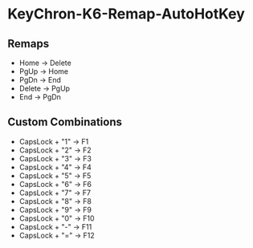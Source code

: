 # KeyChron-K6-Remap-AutoHotKey

## Remaps
- Home -> Delete
- PgUp -> Home
- PgDn -> End
- Delete -> PgUp
- End -> PgDn

## Custom Combinations
- CapsLock + "1" -> F1
- CapsLock + "2" -> F2
- CapsLock + "3" -> F3
- CapsLock + "4" -> F4
- CapsLock + "5" -> F5
- CapsLock + "6" -> F6
- CapsLock + "7" -> F7
- CapsLock + "8" -> F8
- CapsLock + "9" -> F9
- CapsLock + "0" -> F10
- CapsLock + "-" -> F11
- CapsLock + "=" -> F12


